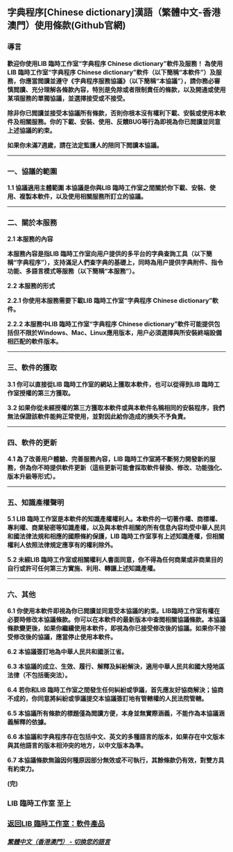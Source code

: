 ## 字典程序[Chinese dictionary]漢語（繁體中文-香港澳門）使用條款(Github官網)
### 導言
**歡迎你使用LIB 臨時工作室“字典程序 Chinese dictionary”軟件及服務！
為使用LIB 臨時工作室“字典程序 Chinese dictionary”軟件（以下簡稱“本軟件”）及服務，你應當閲讀並遵守《字典程序服務協議》（以下簡稱“本協議”），請你務必審慎閲讀、充分理解各條款內容，特別是免除或者限制責任的條款，以及開通或使用某項服務的單獨協議，並選擇接受或不接受。**

**除非你已閲讀並接受本協議所有條款，否則你根本沒有權利下載、安裝或使用本軟件及相關服務。你的下載、安裝、使用、反饋BUG等行為即視為你已閲讀並同意上述協議的約束。**

**如果你未滿7週歲，請在法定監護人的陪同下閲讀本協議。**


------------

### 一、協議的範圍
**1.1 協議適用主體範圍
本協議是你與LIB 臨時工作室之間關於你下載、安裝、使用、複製本軟件，以及使用相關服務所訂立的協議。**


------------

### 二、關於本服務
**2.1 本服務的內容**

**本服務內容是指LIB 臨時工作室向用户提供的多平台的字典查詢工具（以下簡稱“字典程序”），支持滿足人們查字典的基礎上，同時為用户提供字典附件、指令功能、多語言模式等服務（以下簡稱“本服務”）。**

**2.2 本服務的形式**

**2.2.1 你使用本服務需要下載LIB 臨時工作室“字典程序 Chinese dictionary”軟件。**

**2.2.2 本服務中LIB 臨時工作室“字典程序 Chinese dictionary”軟件可能提供包括但不限於Windows、Mac、Linux應用版本，用户必須選擇與所安裝終端設備相匹配的軟件版本。**


------------

### 三、軟件的獲取
**3.1 你可以直接從LIB 臨時工作室的網站上獲取本軟件，也可以從得到LIB 臨時工作室授權的第三方獲取。**

**3.2 如果你從未經授權的第三方獲取本軟件或與本軟件名稱相同的安裝程序，我們無法保證該軟件能夠正常使用，並對因此給你造成的損失不予負責。**


------------

### 四、軟件的更新
**4.1 為了改善用户體驗、完善服務內容，LIB 臨時工作室將不斷努力開發新的服務，併為你不時提供軟件更新（這些更新可能會採取軟件替換、修改、功能強化、版本升級等形式）。**


------------

### 五、知識產權聲明
**5.1 LIB 臨時工作室是本軟件的知識產權權利人。本軟件的一切著作權、商標權、專利權、商業秘密等知識產權，以及與本軟件相關的所有信息內容均受中華人民共和國法律法規和相應的國際條約保護，LIB 臨時工作室享有上述知識產權，但相關權利人依照法律規定應享有的權利除外。**

**5.2 未經LIB 臨時工作室或相關權利人書面同意，你不得為任何商業或非商業目的自行或許可任何第三方實施、利用、轉讓上述知識產權。**

------------
### 六、其他
**6.1 你使用本軟件即視為你已閲讀並同意受本協議的約束。LIB臨時工作室有權在必要時修改本協議條款。你可以在本軟件的最新版本中查閲相關協議條款。本協議條款變更後，如果你繼續使用本軟件，即視為你已接受修改後的協議。如果你不接受修改後的協議，應當停止使用本軟件。**

**6.2 本協議簽訂地為中華人民共和國浙江省。**

**6.3 本協議的成立、生效、履行、解釋及糾紛解決，適用中華人民共和國大陸地區法律（不包括衝突法）。**

**6.4 若你和LIB 臨時工作室之間發生任何糾紛或爭議，首先應友好協商解決；協商不成的，你同意將糾紛或爭議提交本協議簽訂地有管轄權的人民法院管轄。**

**6.5 本協議所有條款的標題僅為閲讀方便，本身並無實際涵義，不能作為本協議涵義解釋的依據。**

**6.6 本協議和字典程序存在包括中文、英文的多種語言的版本，如果存在中文版本與其他語言的版本相沖突的地方，以中文版本為準。**

**6.7 本協議條款無論因何種原因部分無效或不可執行，其餘條款仍有效，對雙方具有約束力。**

**(完)**
### LIB 臨時工作室  至上

### [返回LIB 臨時工作室：軟件產品](Software)

##### [繁體中文（香港澳門） - 切換您的語言](https://libps.github.io/index)
